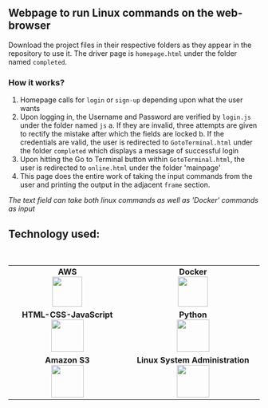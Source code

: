 
## Webpage to run Linux commands on the web-browser
 
 Download the project files in their respective folders as they appear in the repository to use it. 
 The driver page is `homepage.html` under the folder named `completed`.
 
 ### How it works?
 1. Homepage calls for `login` or `sign-up` depending upon what the user wants
 2. Upon logging in, the Username and Password are verified by `login.js` under the folder named `js` 
      a. If they are invalid, three attempts are given to rectify the mistake after which the fields are locked
      b. If the credentials are valid, the user is redirected to `GotoTerminal.html` under the folder `completed` which displays a message of successful login
 3. Upon hitting the Go to Terminal button within `GotoTerminal.html`, the user is redirected to `online.html` under the folder 'mainpage' 
 4. This page does the entire work of taking the input commands from the user and printing the output in the adjacent `frame` section.
 
 *The text field can take both linux commands as well as 'Docker' commands as input*
 
 ## Technology used:

<br>
<table>
<tbody>
 <tr>

<td align="center" width="20%">
<span><b><center>AWS</center></b></span> 
<img height=60px src="https://encrypted-tbn0.gstatic.com/images?q=tbn%3AANd9GcQV9AyEyvrlIJLOfbxFLfOr03Qy5gRL0txWMQ&usqp=CAU"> 
</td>
<td align="center" width="20%">
<span><b><center>Docker</center></b></span> 
<img height=60px src="https://encrypted-tbn0.gstatic.com/images?q=tbn%3AANd9GcTApU_6Eg4oWx3NMhLifHmNEkxjeMxfd3oGUA&usqp=CAU"> 
</td>
</tr>

<tr>

<td align="center" width="20%">
<span><b><center>HTML-CSS-JavaScript</center></b></span>
<img height=65px src="https://python6701.s3.ap-south-1.amazonaws.com/12345.PNG"> 
</td>
<td align="center" width="20%">
<span><b><center>Python</center></b></span> 
<img height=65px src="https://www.python.org/static/community_logos/python-logo.png"> 
</td>
</tr>

<tr>
<td align="center" width="20%">
<span><b><center>Amazon S3</center></b></span> 
<img height=65px src="https://braze-marketing-assets.s3.amazonaws.com/images/partner_logos/amazon-s3.png"> 
</td>

<td align="center" width="20%">
<span><b><center>Linux System Administration</center></b></span> 
<img height=65px src="https://upload.wikimedia.org/wikipedia/commons/a/af/Tux.png"> 
</td>


</tr>

</tbody>
</table>

